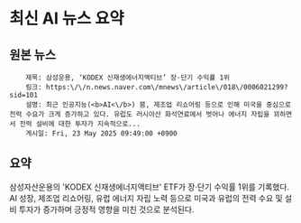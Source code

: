 # 최신 AI 뉴스 요약

## 원본 뉴스
		제목: 삼성운용, ‘KODEX 신재생에너지액티브’ 장·단기 수익률 1위
		링크: https:\/\/n.news.naver.com\/mnews\/article\/018\/0006021299?sid=101
		설명: 최근 인공지능(<b>AI<\/b>) 붐, 제조업 리쇼어링 등으로 인해 미국을 중심으로 전력 수요가 크게 증가하고 있다. 유럽도 러시아산 화석연료에서 벗어나 에너지 자립을 꾀하면서 전력 설비에 대한 투자가 지속적으로... 
		게시일: Fri, 23 May 2025 09:49:00 +0900


## 요약
삼성자산운용의 'KODEX 신재생에너지액티브' ETF가 장·단기 수익률 1위를 기록했다. AI 성장, 제조업 리쇼어링, 유럽 에너지 자립 노력 등으로 미국과 유럽의 전력 수요 및 설비 투자가 증가하며 긍정적 영향을 미친 것으로 분석된다.
